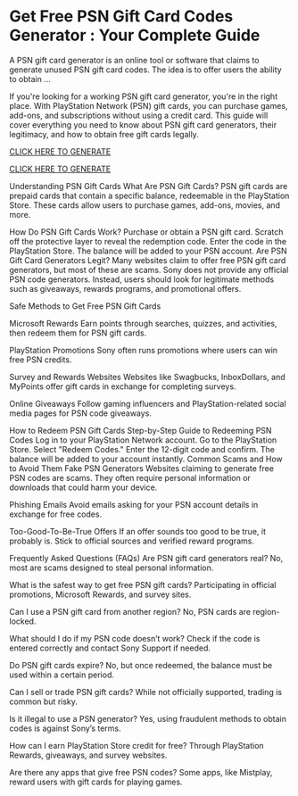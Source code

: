 # Get Free PSN Gift Card Codes Generator : Your Complete Guide

A PSN gift card generator is an online tool or software that claims to generate unused PSN gift card codes. The idea is to offer users the ability to obtain ...

If you're looking for a working PSN gift card generator, you're in the right place. With PlayStation Network (PSN) gift cards, you can purchase games, add-ons, and subscriptions without using a credit card. This guide will cover everything you need to know about PSN gift card generators, their legitimacy, and how to obtain free gift cards legally.

[CLICK HERE TO GENERATE](https://appbitly.com/PSN-GIFT-CARDS)

[CLICK HERE TO GENERATE](https://appbitly.com/PSN-GIFT-CARDS)


Understanding PSN Gift Cards What Are PSN Gift Cards? PSN gift cards are prepaid cards that contain a specific balance, redeemable in the PlayStation Store. These cards allow users to purchase games, add-ons, movies, and more.

How Do PSN Gift Cards Work? Purchase or obtain a PSN gift card. Scratch off the protective layer to reveal the redemption code. Enter the code in the PlayStation Store. The balance will be added to your PSN account. Are PSN Gift Card Generators Legit? Many websites claim to offer free PSN gift card generators, but most of these are scams. Sony does not provide any official PSN code generators. Instead, users should look for legitimate methods such as giveaways, rewards programs, and promotional offers.

Safe Methods to Get Free PSN Gift Cards

Microsoft Rewards Earn points through searches, quizzes, and activities, then redeem them for PSN gift cards.

PlayStation Promotions Sony often runs promotions where users can win free PSN credits.

Survey and Rewards Websites Websites like Swagbucks, InboxDollars, and MyPoints offer gift cards in exchange for completing surveys.

Online Giveaways Follow gaming influencers and PlayStation-related social media pages for PSN code giveaways.

How to Redeem PSN Gift Cards Step-by-Step Guide to Redeeming PSN Codes Log in to your PlayStation Network account. Go to the PlayStation Store. Select "Redeem Codes." Enter the 12-digit code and confirm. The balance will be added to your account instantly. Common Scams and How to Avoid Them Fake PSN Generators Websites claiming to generate free PSN codes are scams. They often require personal information or downloads that could harm your device.

Phishing Emails Avoid emails asking for your PSN account details in exchange for free codes.

Too-Good-To-Be-True Offers If an offer sounds too good to be true, it probably is. Stick to official sources and verified reward programs.

Frequently Asked Questions (FAQs) Are PSN gift card generators real? No, most are scams designed to steal personal information.

What is the safest way to get free PSN gift cards? Participating in official promotions, Microsoft Rewards, and survey sites.

Can I use a PSN gift card from another region? No, PSN cards are region-locked.

What should I do if my PSN code doesn’t work? Check if the code is entered correctly and contact Sony Support if needed.

Do PSN gift cards expire? No, but once redeemed, the balance must be used within a certain period.

Can I sell or trade PSN gift cards? While not officially supported, trading is common but risky.

Is it illegal to use a PSN generator? Yes, using fraudulent methods to obtain codes is against Sony’s terms.

How can I earn PlayStation Store credit for free? Through PlayStation Rewards, giveaways, and survey websites.

Are there any apps that give free PSN codes? Some apps, like Mistplay, reward users with gift cards for playing games.